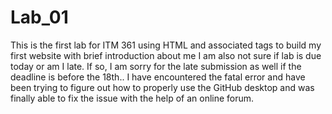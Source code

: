 # Lab_01
This is the first lab for ITM 361 using HTML and associated tags to build my first website with brief introduction about me
I am also not sure if lab is due today or am I late. If so, I am sorry for the late submission as well if the deadline is before the 18th.. I have encountered the fatal error and have been trying to figure out how to properly use the GitHub desktop and was finally able to fix the issue with the help of an online forum.
